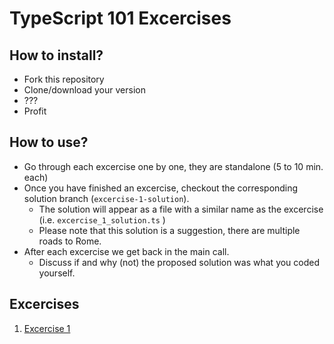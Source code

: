# TypeScript 101 Excercises

## How to install?
- Fork this repository
- Clone/download your version
- ???
- Profit

## How to use?
- Go through each excercise one by one, they are standalone (5 to 10 min. each)
- Once you have finished an excercise, checkout the corresponding solution branch (`excercise-1-solution`).
  - The solution will appear as a file with a similar name as the excercise (i.e. `excercise_1_solution.ts` )
  - Please note that this solution is a suggestion, there are multiple roads to Rome.
- After each excercise we get back in the main call.
  - Discuss if and why (not) the proposed solution was what you coded yourself.

## Excercises
1. [Excercise 1](./exercise_1.ts)
